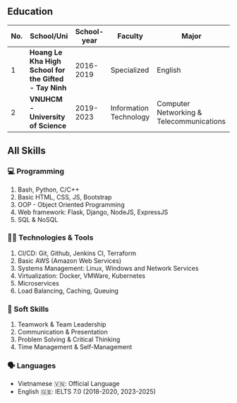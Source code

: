 ## Education

| No. | School/Uni                                             | School-year | Faculty                | Major                                    |
| --- | ------------------------------------------------------ | ----------- | ---------------------- | ---------------------------------------- |
| 1   | **Hoang Le Kha High School for the Gifted - Tay Ninh** | 2016-2019   | Specialized            | English                                  |
| 2   | **VNUHCM - University of Science**                     | 2019-2023   | Information Technology | Computer Networking & Telecommunications |

## All Skills

### 💻 Programming

1. Bash, Python, C/C++
2. Basic HTML, CSS, JS, Bootstrap
3. OOP - Object Oriented Programming
4. Web framework: Flask, Django, NodeJS, ExpressJS
5. SQL & NoSQL

### 👨‍💻 Technologies & Tools

1. CI/CD: Git, Github, Jenkins CI, Terraform
2. Basic AWS (Amazon Web Services)
3. Systems Management: Linux, Windows and Network Services
4. Virtualization: Docker, VMWare, Kubernetes
5. Microservices
6. Load Balancing, Caching, Queuing

### 🏢 Soft Skills

1. Teamwork & Team Leadership
2. Communication & Presentation
3. Problem Solving & Critical Thinking
4. Time Management & Self-Management

### 🗣 Languages

- Vietnamese 🇻🇳: Official Language
- English 🇬🇧: IELTS 7.0 (2018-2020, 2023-2025)
